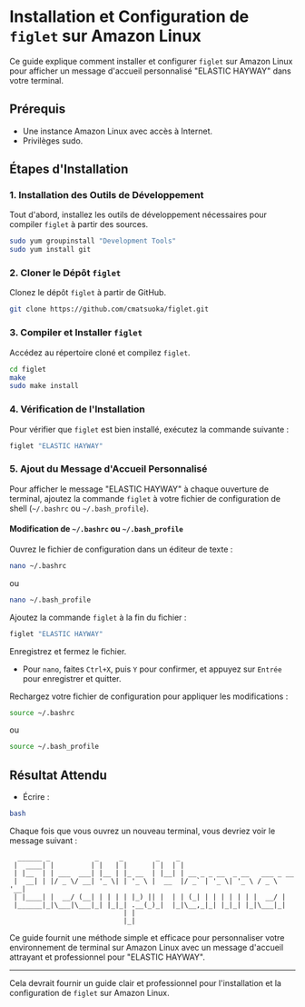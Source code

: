 # Installation et Configuration de `figlet` sur Amazon Linux

Ce guide explique comment installer et configurer `figlet` sur Amazon Linux pour afficher un message d'accueil personnalisé "ELASTIC HAYWAY" dans votre terminal.

## Prérequis

- Une instance Amazon Linux avec accès à Internet.
- Privilèges sudo.

## Étapes d'Installation

### 1. Installation des Outils de Développement

Tout d'abord, installez les outils de développement nécessaires pour compiler `figlet` à partir des sources.

```sh
sudo yum groupinstall "Development Tools"
sudo yum install git
```

### 2. Cloner le Dépôt `figlet`

Clonez le dépôt `figlet` à partir de GitHub.

```sh
git clone https://github.com/cmatsuoka/figlet.git
```

### 3. Compiler et Installer `figlet`

Accédez au répertoire cloné et compilez `figlet`.

```sh
cd figlet
make
sudo make install
```

### 4. Vérification de l'Installation

Pour vérifier que `figlet` est bien installé, exécutez la commande suivante :

```sh
figlet "ELASTIC HAYWAY"
```

### 5. Ajout du Message d'Accueil Personnalisé

Pour afficher le message "ELASTIC HAYWAY" à chaque ouverture de terminal, ajoutez la commande `figlet` à votre fichier de configuration de shell (`~/.bashrc` ou `~/.bash_profile`).

#### Modification de `~/.bashrc` ou `~/.bash_profile`

Ouvrez le fichier de configuration dans un éditeur de texte :

```sh
nano ~/.bashrc
```

ou

```sh
nano ~/.bash_profile
```

Ajoutez la commande `figlet` à la fin du fichier :

```sh
figlet "ELASTIC HAYWAY"
```

Enregistrez et fermez le fichier.

- Pour `nano`, faites `Ctrl+X`, puis `Y` pour confirmer, et appuyez sur `Entrée` pour enregistrer et quitter.

Rechargez votre fichier de configuration pour appliquer les modifications :

```sh
source ~/.bashrc
```

ou

```sh
source ~/.bash_profile
```

## Résultat Attendu

- Écrire :
  
```sh
bash
```

Chaque fois que vous ouvrez un nouveau terminal, vous devriez voir le message suivant :

```
  ______ _           _     _        _    _                              
 |  ____| |         | |   | |      | |  | |                             
 | |__  | | ___  ___| |__ | |_ __  | |__| | __ _ _ __  _ __   ___ _ __  
 |  __| | |/ _ \/ __| '_ \| | '_ \ |  __  |/ _` | '_ \| '_ \ / _ \ '__| 
 | |____| |  __/ (__| | | | | |_) || |  | | (_| | | | | | | |  __/ |    
 |______|_|\___|\___|_| |_|_| .__(_)_|  |_|\__,_|_| |_|_| |_|\___|_|    
                            | |                                         
                            |_|                                         
```

Ce guide fournit une méthode simple et efficace pour personnaliser votre environnement de terminal sur Amazon Linux avec un message d'accueil attrayant et professionnel pour "ELASTIC HAYWAY".

---

Cela devrait fournir un guide clair et professionnel pour l'installation et la configuration de `figlet` sur Amazon Linux.
